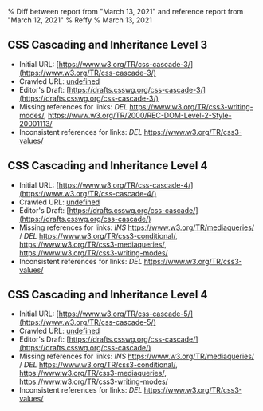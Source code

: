 % Diff between report from "March 13, 2021" and reference report from "March 12, 2021"
% Reffy
% March 13, 2021

## CSS Cascading and Inheritance Level 3

- Initial URL: [https://www.w3.org/TR/css-cascade-3/](https://www.w3.org/TR/css-cascade-3/)
- Crawled URL: [undefined](undefined)
- Editor's Draft: [https://drafts.csswg.org/css-cascade-3/](https://drafts.csswg.org/css-cascade-3/)
- Missing references for links: *DEL* https://www.w3.org/TR/css3-writing-modes/, https://www.w3.org/TR/2000/REC-DOM-Level-2-Style-20001113/
- Inconsistent references for links: *DEL* https://www.w3.org/TR/css3-values/


## CSS Cascading and Inheritance Level 4

- Initial URL: [https://www.w3.org/TR/css-cascade-4/](https://www.w3.org/TR/css-cascade-4/)
- Crawled URL: [undefined](undefined)
- Editor's Draft: [https://drafts.csswg.org/css-cascade/](https://drafts.csswg.org/css-cascade/)
- Missing references for links: *INS* https://www.w3.org/TR/mediaqueries/ / *DEL* https://www.w3.org/TR/css3-conditional/, https://www.w3.org/TR/css3-mediaqueries/, https://www.w3.org/TR/css3-writing-modes/
- Inconsistent references for links: *DEL* https://www.w3.org/TR/css3-values/


## CSS Cascading and Inheritance Level 4

- Initial URL: [https://www.w3.org/TR/css-cascade-5/](https://www.w3.org/TR/css-cascade-5/)
- Crawled URL: [undefined](undefined)
- Editor's Draft: [https://drafts.csswg.org/css-cascade/](https://drafts.csswg.org/css-cascade/)
- Missing references for links: *INS* https://www.w3.org/TR/mediaqueries/ / *DEL* https://www.w3.org/TR/css3-conditional/, https://www.w3.org/TR/css3-mediaqueries/, https://www.w3.org/TR/css3-writing-modes/
- Inconsistent references for links: *DEL* https://www.w3.org/TR/css3-values/



